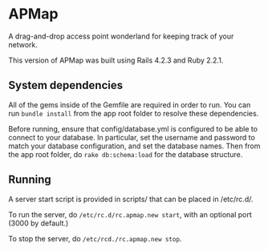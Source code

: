 # APMap

A drag-and-drop access point wonderland for keeping track of your network.

This version of APMap was built using Rails 4.2.3 and Ruby 2.2.1.

## System dependencies

All of the gems inside of the Gemfile are required in order to run. You can run `bundle install` from the app root folder to resolve these dependencies.

Before running, ensure that config/database.yml is configured to be able to connect to your database. In particular, set the username and password to match your database configuration, and set the database names. Then from the app root folder, do `rake db:schema:load` for the database structure.

## Running

A server start script is provided in scripts/ that can be placed in /etc/rc.d/.

To run the server, do `/etc/rc.d/rc.apmap.new start`, with an optional port (3000 by default.)

To stop the server, do `/etc/rcd./rc.apmap.new stop`.